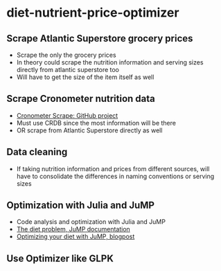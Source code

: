 # diet-nutrient-price-optimizer

## Scrape Atlantic Superstore grocery prices

- Scrape the only the grocery prices
- In theory could scrape the nutrition information and serving sizes directly from atlantic superstore too
- Will have to get the size of the item itself as well

## Scrape Cronometer nutrition data

- [Cronometer Scrape: GitHub project](https://github.com/bdero/cronometer-scrape)
- Must use CRDB since the most information will be there
- OR scrape from Atlantic Superstore directly as well

## Data cleaning

- If taking nutrition information and prices from different sources, will have to consolidate the differences in naming conventions or serving sizes

## Optimization with Julia and JuMP

- Code analysis and optimization with Julia and JuMP
- [The diet problem, JuMP documentation](https://jump.dev/JuMP.jl/stable/tutorials/linear/diet/)
- [Optimizing your diet with JuMP, blogpost](https://www.juliabloggers.com/optimizing-your-diet-with-jump-2/)

## Use Optimizer like GLPK
